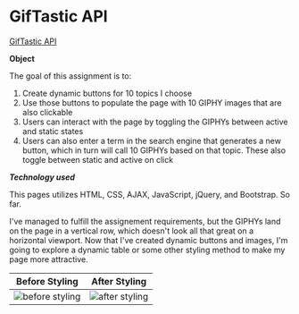 # GifTastic API
[GifTastic API](https://green64.github.io/GifTastic-API/)

**Object**

The goal of this assignment is to:
1. Create dynamic buttons for 10 topics I choose
1. Use those buttons to populate the page with 10 GIPHY images that are also clickable
1. Users can interact with the page by toggling the GIPHYs between active and static states
1. Users can also enter a term in the search engine that generates a new button, which in turn will call 10 GIPHYs based on that topic. These also toggle between static and active on click

***Technology used***

This pages utilizes HTML, CSS, AJAX, JavaScript, jQuery, and Bootstrap. So far. 

I've managed to fulfill the assignement requirements, but the GIPHYs land on the page in a vertical row, which doesn't look all that great on a horizontal viewport. Now that I've created dynamic buttons and images, I'm going to explore a dynamic table or some other styling method to make my page more attractive.  


Before Styling | After Styling
------------ | -------------
![before styling](https://green64.github.io/GifTastic-API/assets/images/page_before_style.png) | ![after styling](https://green64.github.io/GifTastic-API/assets/images/page_with_style.png)

